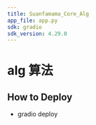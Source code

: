 ```yaml
---
title: Suanfamama_Core_Alg
app_file: app.py
sdk: gradio
sdk_version: 4.29.0
---
```


# alg 算法
## How to Deploy
* gradio deploy